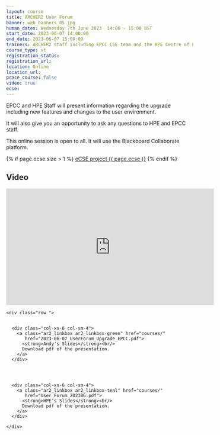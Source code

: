 ```yaml
---
layout: course
title: ARCHER2 User Forum
banner: web_banners_05.jpg
human_dates: Wednesday 7th June 2023  14:00 - 15:00 BST
start_date: 2023-06-07 14:00:00
end_date: 2023-06-07 15:00:00
trainers: ARCHER2 staff including EPCC CSE team and the HPE Centre of Excellence staff 
course_type: vt
registration_status:
registration_url:
location: Online
location_url:
prace_course: false
video: true
ecse:
---
```


EPCC and HPE Staff will present information regarding the upgrade including new features and changes to the user environment. 

It will also give you an opportunity to ask any questions to HPE and EPCC staff.


This online session is open to all. It will use the Blackboard Collaborate platform.

{% if page.ecse.size > 1 %}
<a href="{{ site.baseurl }}/ecse/reports/{{ page.ecse }}">eCSE project {{ page.ecse }}</a>
{% endif %}

<section id="service">

<!--
  <div class="row ">	

      <div class="col-xs-6 col-sm-4">
        <a class="ar2_linkbox ar2_linkbox-teal" 
          href="https://eu.bbcollab.com/guest/450e7060bf794a2da4505499b6e36f2c">
          <strong>Join Session</strong><br/>
          Join this online session in your browser
        </a>
      </div>

      <div class="col-xs-6 col-sm-4">
        <a class="ar2_linkbox ar2_linkbox-green" href="courses/"
           href="myevents.ics">
          <strong>Add to Calendar</strong><br/>
          Download ICS file to add this event to your calendar complete with join link
        </a>
      </div>

											
    </div>

-->



<h2><a name="video">Video</a></h2>

<div>

<iframe title="Video"  width="560" height="315" src="https://www.youtube.com/embed/Q5d6MkhdXWA" frameborder="0" allow="accelerometer; autoplay; encrypted-media; gyroscope; picture-in-picture" allowfullscreen></iframe>

</div>





<section id="service">

    <div class="row ">	


      <div class="col-xs-6 col-sm-4">
        <a class="ar2_linkbox ar2_linkbox-green" href="courses/"
           href="2023-06-07_UserForum_Upgrade_EPCC.pdf">
          <strong>Andy's Slides</strong><br/>
          Download pdf of the presentation.
        </a>
      </div>




      <div class="col-xs-6 col-sm-4">
        <a class="ar2_linkbox ar2_linkbox-teal" href="courses/"
           href="User_Forum_202306.pdf">
          <strong>HPE's Slides</strong><br/>
          Download pdf of the presentation.
        </a>
      </div>
										
    </div>

</section>

